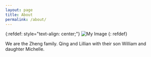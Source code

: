 ```yaml
---
layout: page
title: About
permalink: /about/
---
```

{:refdef: style="text-align: center;"}
![My Image](/static/post_1_6.jpg)
{: refdef}

We are the Zheng family. Qing and Lillian with their son William and daughter Michelle.
